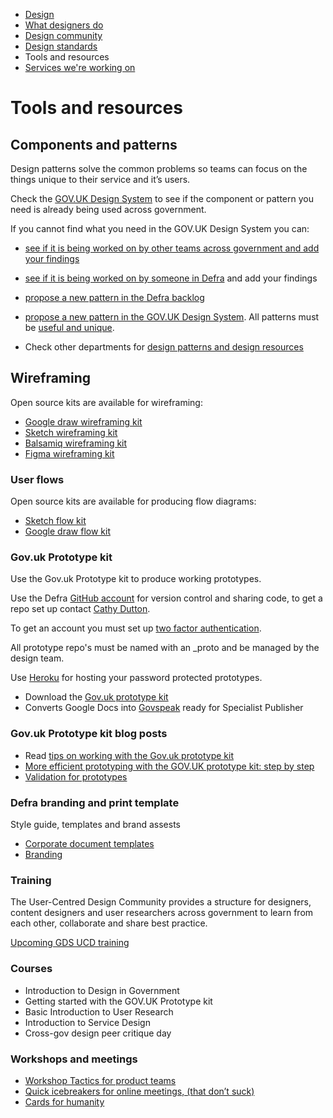 
<!-- Nav -->
* [Design](/README.md) 
* [What designers do](/design.md)
* [Design community](/community.md)
* [Design standards](/standards.md)
* Tools and resources
* [Services we're working on](/service-teams.md)

# Tools and resources

## Components and patterns 

Design patterns solve the common problems so teams can focus on the things unique to their service and it’s users.

Check the [GOV.UK Design System](https://design-system.service.gov.uk/) to see if the component or pattern you need is already being used across government.

If you cannot find what you need in the GOV.UK Design System you can:

* [see if it is being worked on by other teams across government and add your findings](https://design-system.service.gov.uk/community/backlog/)
* [see if it is being worked on by someone in Defra](https://github.com/DEFRA/design-discussions/issues) and add your findings 
* [propose a new pattern in the Defra backlog](https://github.com/DEFRA/design-discussions/issues)
* [propose a new pattern in the GOV.UK Design System](https://design-system.service.gov.uk/community/propose-a-component-or-pattern/). All patterns must be [useful and unique](https://design-system.service.gov.uk/community/contribution-criteria/#new-proposals).

* Check other departments for [design patterns and design resources](https://github.com/ctdesign/gov-design-systems-list) 


## Wireframing

Open source kits are available for wireframing:

* [Google draw wireframing kit](https://docs.google.com/drawings/d/1d10Rl4X0_quNgLk8oPlgbXK4sfDU09OvpUsIn8Azsv8/edit)
* [Sketch wireframing kit](https://github.com/abbott567/sketch_wireframing_kit)
* [Balsamiq wireframing kit](https://github.com/enoranidi/govuk-design-system-balsamiq)
* [Figma wireframing kit](https://www.figma.com/file/sBXljKML2BppK3C5y6lpeL/GOVUK-Wireframing-Kit?node-id=0%3A2)


### User flows

Open source kits are available for producing flow diagrams:

* [Sketch flow kit](https://github.com/charlesrt/gov-flow)
* [Google draw flow kit](https://www.beatnic.co.uk/2019/10/04/google-drawing-template-gov-flow-kit/)


### Gov.uk Prototype kit

Use the Gov.uk Prototype kit to produce working prototypes.

Use the Defra [GitHub account](https://github.com/defra) for version control and sharing code, to get a repo set up contact [Cathy Dutton](mailto:cathy.dutton@environment-agency.gov.uk).

To get an account you must set up [two factor authentication](https://help.github.com/en/articles/configuring-two-factor-authentication). 

All prototype repo's must be named with an _proto and be managed by the design team.

Use [Heroku](https://govuk-prototype-kit.herokuapp.com/docs/publishing-on-heroku) for hosting your password protected prototypes.

* Download the [Gov.uk prototype kit](https://govuk-prototype-kit.herokuapp.com/docs)
* Converts Google Docs into [Govspeak](https://govspeak-preview.herokuapp.com/convert) ready for Specialist Publisher 


### Gov.uk Prototype kit blog posts

* Read [tips on working with the Gov.uk prototype kit](https://medium.com/@onebc/five-tips-from-five-weeks-using-the-gov-uk-prototyping-kit-b63f5592cc14)
* [More efficient prototyping with the GOV.UK prototype kit: step by step](https://medium.com/gov-design/more-efficient-prototyping-with-the-gov-uk-prototype-kit-step-by-step-84ea2832549a)
* [Validation for prototypes](http://www.craigabbott.co.uk/validation-for-prototypes)


### Defra branding and print template

Style guide, templates and brand assests  

* [Corporate document templates](https://intranet.defra.gov.uk/forms/corporate-document-templates/)
* [Branding](https://intranet.defra.gov.uk/how-to/correspondence/branding-corporate-templates/)

### Training

The User-Centred Design Community provides a structure for designers, content designers and user researchers across government to learn from each other, collaborate and share best practice. 

[Upcoming GDS UCD training](https://designnotes.blog.gov.uk/events-and-training-in-the-user-centred-design-community/)

### Courses

* Introduction to Design in Government
* Getting started with the GOV.UK Prototype kit
* Basic Introduction to User Research
* Introduction to Service Design
* Cross-gov design peer critique day

### Workshops and meetings

* [Workshop Tactics for product teams](https://www.workshoptactics.com/pages/tactics)
* [Quick icebreakers for online meetings, (that don’t suck)](https://emilywebber.co.uk/quick-icebreakers-for-online-meetings-that-dont-suck/)
* [Cards for humanity](https://cardsforhumanity.idean.com/)
